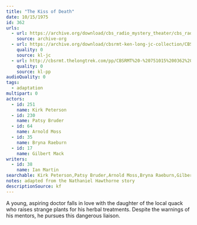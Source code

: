 ```yaml
---
title: "The Kiss of Death"
date: 10/15/1975
id: 362
urls: 
  - url: https://archive.org/download/cbs_radio_mystery_theater/cbs_radio_mystery_theater-0351-0400.zip/cbs_radio_mystery_theater-0351-0400%2Fcbsrmt_0362_the_kiss_of_death.mp3
    source: archive-org
  - url: https://archive.org/download/cbsrmt-ken-long-jc-collection/CBSRMT - 751015 0362 Kiss Of Death vbr kb_jc.mp3
    quality: 0
    source: kl-jc
  - url: http://cbsrmt.thelongtrek.com/pp/CBSRMT%20-%20751015%200362%20The%20Kiss%20of%20Death_pp.mp3
    quality: 0
    source: kl-pp
audioQuality: 0
tags: 
  - adaptation
multipart: 0
actors:  
  - id: 251
    name: Kirk Peterson  
  - id: 230
    name: Patsy Bruder  
  - id: 64
    name: Arnold Moss  
  - id: 35
    name: Bryna Raeburn  
  - id: 17
    name: Gilbert Mack
writers:  
  - id: 38
    name: Ian Martin
searchable: Kirk Peterson,Patsy Bruder,Arnold Moss,Bryna Raeburn,Gilbert Mack Ian Martin
notes: adapted from the Nathaniel Hawthorne story
descriptionSource: kf
---
```

A young, aspiring doctor falls in love with the daughter of the local quack who raises strange plants for his herbal treatments. Despite the warnings of his mentors, he pursues this dangerous liaison.